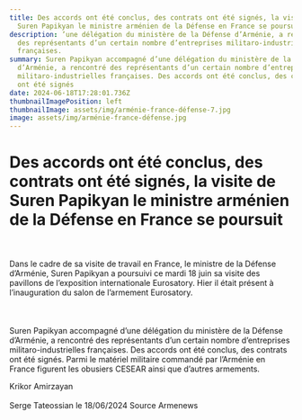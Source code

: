 ```yaml
---
title: Des accords ont été conclus, des contrats ont été signés, la visite de
  Suren Papikyan le ministre arménien de la Défense en France se poursuit
description: ’une délégation du ministère de la Défense d’Arménie, a rencontré
  des représentants d’un certain nombre d’entreprises militaro-industrielles
  françaises.
summary: Suren Papikyan accompagné d’une délégation du ministère de la Défense
  d’Arménie, a rencontré des représentants d’un certain nombre d’entreprises
  militaro-industrielles françaises. Des accords ont été conclus, des contrats
  ont été signés
date: 2024-06-18T17:28:01.736Z
thumbnailImagePosition: left
thumbnailImage: assets/img/arménie-france-défense-7.jpg
image: assets/img/arménie-france-défense.jpg
---
```





# Des accords ont été conclus, des contrats ont été signés, la visite de Suren Papikyan le ministre arménien de la Défense en France se poursuit

\
\
Dans le cadre de sa visite de travail en France, le ministre de la Défense d’Arménie, Suren Papikyan a poursuivi ce mardi 18 juin sa visite des pavillons de l’exposition internationale Eurosatory. Hier il était présent à l’inauguration du salon de l’armement Eurosatory.\
\
\
\
Suren Papikyan accompagné d’une délégation du ministère de la Défense d’Arménie, a rencontré des représentants d’un certain nombre d’entreprises militaro-industrielles françaises. Des accords ont été conclus, des contrats ont été signés. Parmi le matériel militaire commandé par l’Arménie en France figurent les obusiers CESEAR ainsi que d’autres armements.

Krikor Amirzayan\
\
Serge Tateossian le 18/06/2024 Source Armenews